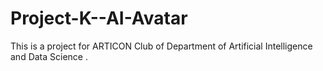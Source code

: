 # Project-K--AI-Avatar
This is a project for ARTICON Club of Department of Artificial Intelligence and Data Science .
